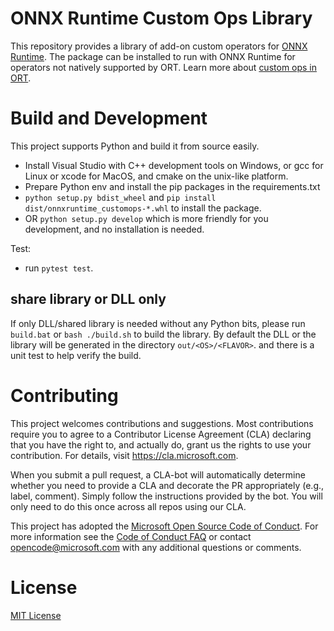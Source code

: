 # ONNX Runtime Custom Ops Library
This repository provides a library of add-on custom operators for [ONNX Runtime](http://onnxruntime.ai). The package can be installed to run with ONNX Runtime for operators not natively supported by ORT. Learn more about [custom ops in ORT](https://www.onnxruntime.ai/docs/how-to/add-custom-op.html). 

# Build and Development
This project supports Python and build it from source easily.

- Install Visual Studio with C++ development tools on Windows, or gcc for Linux or xcode for MacOS, and cmake on the unix-like platform.
- Prepare Python env and install the pip packages in the requirements.txt
- `python setup.py bdist_wheel` and `pip install dist/onnxruntime_customops-*.whl` to install the package.
- OR `python setup.py develop` which is more friendly for you development, and no installation is needed.

Test:
- run `pytest test`.

## share library or DLL only
If only DLL/shared library is needed without any Python bits, please run `build.bat` or `bash ./build.sh` to build the library.
By default the DLL or the library will be generated in the directory `out/<OS>/<FLAVOR>`. and there is a unit test to help verify the build.

# Contributing
This project welcomes contributions and suggestions.  Most contributions require you to agree to a
Contributor License Agreement (CLA) declaring that you have the right to, and actually do, grant us
the rights to use your contribution. For details, visit https://cla.microsoft.com.

When you submit a pull request, a CLA-bot will automatically determine whether you need to provide
a CLA and decorate the PR appropriately (e.g., label, comment). Simply follow the instructions
provided by the bot. You will only need to do this once across all repos using our CLA.

This project has adopted the [Microsoft Open Source Code of Conduct](https://opensource.microsoft.com/codeofconduct/).
For more information see the [Code of Conduct FAQ](https://opensource.microsoft.com/codeofconduct/faq/) or
contact [opencode@microsoft.com](mailto:opencode@microsoft.com) with any additional questions or comments.

# License
[MIT License](LICENSE)
